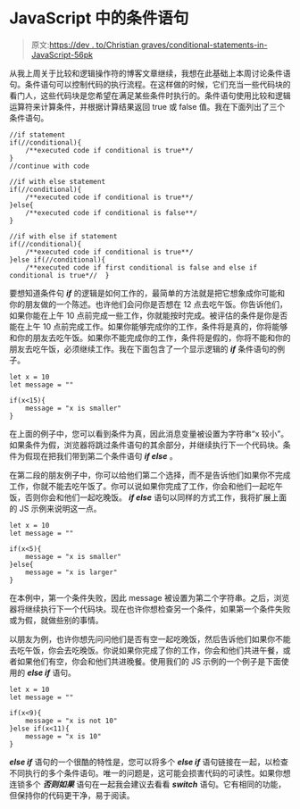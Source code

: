 # JavaScript 中的条件语句

> 原文:[https://dev . to/Christian graves/conditional-statements-in-JavaScript-56pk](https://dev.to/christiangraves/conditional-statements-in-javascript-56pk)

从我上周关于比较和逻辑操作符的博客文章继续，我想在此基础上本周讨论条件语句。条件语句可以控制代码的执行流程。在这样做的时候，它们充当一些代码块的看门人，这些代码块是您希望在满足某些条件时执行的。条件语句使用比较和逻辑运算符来计算条件，并根据计算结果返回 true 或 false 值。我在下面列出了三个条件语句。

```
//if statement
if(//conditional){
    /**executed code if conditional is true**/
}
//continue with code

//if with else statement 
if(//conditional){
    /**executed code if conditional is true**/
}else{
    /**executed code if conditional is false**/
}

//if with else if statement
if(//conditional){
    /**executed code if conditional is true**/
}else if(//conditional){
    /**executed code if first conditional is false and else if conditional is true*//  } 
```

要想知道条件句 ***if*** 的逻辑是如何工作的，最简单的方法就是把它想象成你可能和你的朋友做的一个陈述。也许他们会问你是否想在 12 点去吃午饭。你告诉他们，如果你能在上午 10 点前完成一些工作，你就能按时完成。被评估的条件是你是否能在上午 10 点前完成工作。如果你能够完成你的工作，条件将是真的，你将能够和你的朋友去吃午饭。如果你不能完成你的工作，条件将是假的，你将不能和你的朋友去吃午饭，必须继续工作。我在下面包含了一个显示逻辑的 ***if*** 条件语句的例子。

```
let x = 10
let message = ""

if(x<15){
    message = "x is smaller"
} 
```

在上面的例子中，您可以看到条件为真，因此消息变量被设置为字符串“x 较小”。如果条件为假，浏览器将跳过条件语句的其余部分，并继续执行下一个代码块。条件为假现在把我们带到第二个条件语句 ***if else*** 。

在第二段的朋友例子中，你可以给他们第二个选择，而不是告诉他们如果你不完成工作，你就不能去吃午饭了。你可以说如果你完成了工作，你会和他们一起吃午饭，否则你会和他们一起吃晚饭。 ***if else*** 语句以同样的方式工作，我将扩展上面的 JS 示例来说明这一点。

```
let x = 10
let message = ""

if(x<5){
    message = "x is smaller"
}else{
    message = "x is larger"
} 
```

在本例中，第一个条件失败，因此 message 被设置为第二个字符串。之后，浏览器将继续执行下一个代码块。现在也许你想检查另一个条件，如果第一个条件失败或为假，就做些别的事情。

以朋友为例，也许你想先问问他们是否有空一起吃晚饭，然后告诉他们如果你不能去吃午饭，你会去吃晚饭。你说如果你完成了你的工作，你会和他们共进午餐，或者如果他们有空，你会和他们共进晚餐。使用我们的 JS 示例的一个例子是下面使用的 ***else if*** 语句。

```
let x = 10
let message = ""

if(x<9){
    message = "x is not 10"
}else if(x<11){
    message = "x is 10"
} 
```

***else if*** 语句的一个很酷的特性是，您可以将多个 ***else if*** 语句链接在一起，以检查不同执行的多个条件语句。唯一的问题是，这可能会损害代码的可读性。如果你想连锁多个 ***否则如果*** 语句在一起我会建议去看看 ***switch*** 语句。它有相同的功能，但保持你的代码更干净，易于阅读。